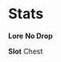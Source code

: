 <!-- TITLE: Huge Metal Hull -->
<!-- SUBTITLE: A giant metal shell from the Alchemical Behemoth underneath Xuolia -->

# Stats
**Lore**
**No Drop**

**Slot**
Chest
